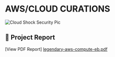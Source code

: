 # AWS/CLOUD CURATIONS

![Cloud Shock Security Pic](https://github.com/user-attachments/assets/52bd404e-2596-40dc-993f-336371d53be8)


## 📄 Project Report

[View PDF Report] [legendary-aws-compute-eb.pdf](https://github.com/user-attachments/files/20610957/legendary-aws-compute-eb.pdf)





